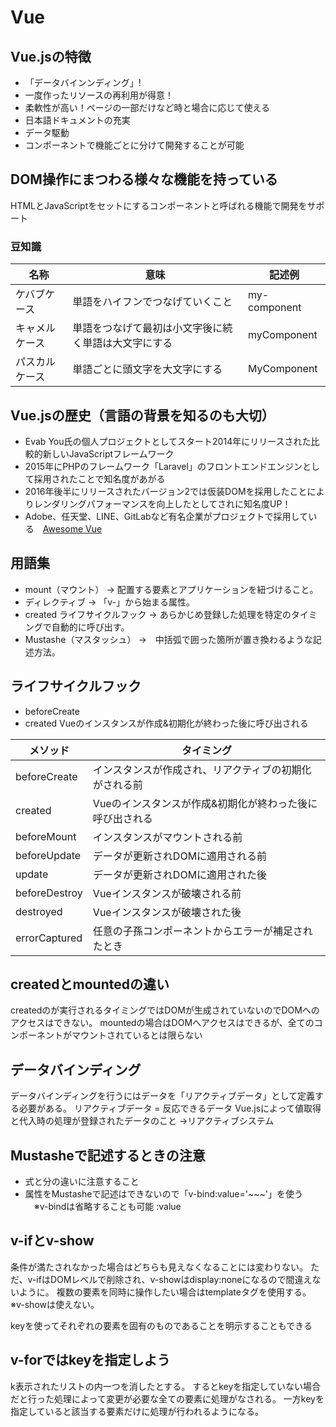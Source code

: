 # Vue

## Vue.jsの特徴

- 「データバインンディング」!
- 一度作ったリソースの再利用が得意！
- 柔軟性が高い！ページの一部だけなど時と場合に応じて使える
- 日本語ドキュメントの充実
- データ駆動
- コンポーネントで機能ごとに分けて開発することが可能

## DOM操作にまつわる様々な機能を持っている
HTMLとJavaScriptをセットにするコンポーネントと呼ばれる機能で開発をサポート

### 豆知識

| 名称 | 意味 | 記述例 |
| --- | --- | --- |
| ケバブケース | 単語をハイフンでつなげていくこと | my-component |
| キャメルケース | 単語をつなげて最初は小文字後に続く単語は大文字にする | myComponent |
| パスカルケース | 単語ごとに頭文字を大文字にする | MyComponent |

## Vue.jsの歴史（言語の背景を知るのも大切）

- Evab You氏の個人プロジェクトとしてスタート2014年にリリースされた比較的新しいJavaScriptフレームワーク
- 2015年にPHPのフレームワーク「Laravel」のフロントエンドエンジンとして採用されたことで知名度があがる
- 2016年後半にリリースされたバージョン2では仮装DOMを採用したことによりレンダリングパフォーマンスを向上したとしてされに知名度UP！
- Adobe、任天堂、LINE、GitLabなど有名企業がプロジェクトで採用している　[Awesome Vue](https://gitlab.com/vuejs/awesome-vue)

## 用語集
- mount（マウント） → 配置する要素とアプリケーションを紐づけること。
- ディレクティブ → 「v-」から始まる属性。
- created ライフサイクルフック → あらかじめ登録した処理を特定のタイミングで自動的に呼び出す。
- Mustashe（マスタッシュ） →　中括弧で囲った箇所が置き換わるような記述方法。

## ライフサイクルフック
- beforeCreate
- created Vueのインスタンスが作成&初期化が終わった後に呼び出される

|メソッド  |タイミング  |
|---|---|
|beforeCreate|インスタンスが作成され、リアクティブの初期化がされる前|
|created|Vueのインスタンスが作成&初期化が終わった後に呼び出される|
|beforeMount|インスタンスがマウントされる前|
|beforeUpdate|データが更新されDOMに適用される前|
|update|データが更新されDOMに適用された後|
|beforeDestroy|Vueインスタンスが破壊される前|
|destroyed|Vueインスタンスが破壊された後|
|errorCaptured|任意の子孫コンポーネントからエラーが補足されたとき|

## createdとmountedの違い
createdのが実行されるタイミングではDOMが生成されていないのでDOMへのアクセスはできない。
mountedの場合はDOMへアクセスはできるが、全てのコンポーネントがマウントされているとは限らない

## データバインディング
データバインディングを行うにはデータを「リアクティブデータ」として定義する必要がある。
リアクティブデータ = 反応できるデータ
Vue.jsによって値取得と代入時の処理が登録されたデータのこと
→リアクティブシステム

## Mustasheで記述するときの注意

- 式と分の違いに注意すること
- 属性をMustasheで記述はできないので「v-bind:value='~~~'」を使う
　※v-bindは省略することも可能 :value

## v-ifとv-show
条件が満たされなかった場合はどちらも見えなくなることには変わりない。
ただ、v-ifはDOMレベルで削除され、v-showはdisplay:noneになるので間違えないように。
複数の要素を同時に操作したい場合はtemplateタグを使用する。
※v-showは使えない。

keyを使ってそれぞれの要素を固有のものであることを明示することもできる

## v-forではkeyを指定しよう
k表示されたリストの内一つを消したとする。
するとkeyを指定していない場合だと行った処理によって変更が必要な全ての要素に処理がなされる。
一方keyを指定していると該当する要素だけに処理が行われるようになる。
